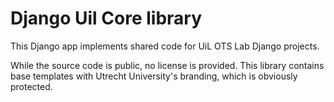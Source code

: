# Django Uil Core library

This Django app implements shared code for UiL OTS Lab Django projects.

While the source code is public, no license is provided. This library contains base templates with Utrecht University's 
branding, which is obviously protected. 